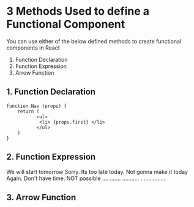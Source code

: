 # 3 Methods Used to define a Functional Component

You can use either of the below defined methods to create functional components in React

1. Function Declaration
2. Function Expression
3. Arrow Function


## 1. Function Declaration

```
function Nav (props) {
	return (
		   <ul>
			<li> {props.first} </li>
		   </ul>
	)
}
```

## 2. Function Expression
We will start tomorrow
Sorry. Its too late today. Not gonna make it today
Again. Don't have time. NOT possible
....
.......
...........
................


## 3. Arrow Function